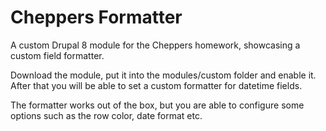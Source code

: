 # Cheppers Formatter

A custom Drupal 8 module for the Cheppers homework, showcasing a custom field formatter.

Download the module, put it into the modules/custom folder and enable it. After that you will be able to set a custom formatter for datetime fields.

The formatter works out of the box, but you are able to configure some options such as the row color, date format etc.
